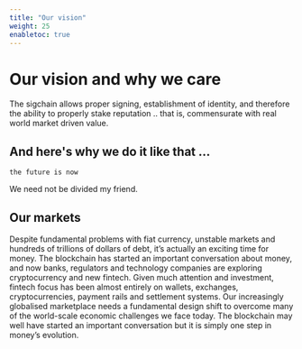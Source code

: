 ```yaml
---
title: "Our vision"
weight: 25
enabletoc: true
---
```


# Our vision and why we care


The sigchain allows proper signing, establishment of identity, and therefore the ability to properly stake reputation .. that is, commensurate with real world market driven value.

## And here's why we do it like that ...

```
the future is now
```

We need not be divided my friend.

## Our markets

Despite fundamental problems with fiat currency, unstable markets and hundreds of trillions of dollars of debt, it’s actually an exciting time for money. The blockchain has started an important conversation about money, and now banks, regulators and technology companies are exploring cryptocurrency and new fintech.
Given much attention and investment, fintech focus has been almost entirely on wallets, exchanges, cryptocurrencies, payment rails and settlement systems. Our increasingly globalised marketplace needs a fundamental design shift to overcome many of the world-scale economic challenges we face today. The blockchain may well have started an important conversation but it is simply one step in money’s evolution.
